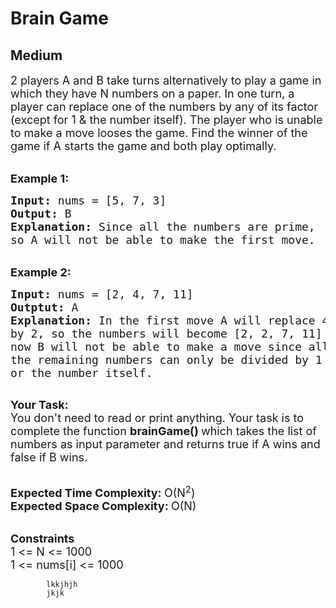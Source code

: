 # Brain Game
## Medium 
<div class="problem-statement">
                <p></p><p><span style="font-size:18px">2 players A and&nbsp;B take&nbsp;turns alternatively to play a game in which they have N numbers on a paper. In one turn, a player can replace one of the numbers by any of its factor (except for 1 &amp; the number itself).&nbsp;The player who is unable to make a move looses the game. Find the winner of the game if A starts the game and both play optimally.</span><br>
&nbsp;</p>

<p><span style="font-size:18px"><strong>Example 1:</strong></span></p>

<pre><span style="font-size:18px"><strong>Input: </strong>nums = [5, 7, 3]
<strong>Output: </strong>B
<strong>Explanation: </strong>Since all the numbers are prime,
</span><span style="font-size:18px">so A will not be able to make the first move. </span>
</pre>

<p><br>
<span style="font-size:18px"><strong>Example 2:</strong></span></p>

<pre><span style="font-size:18px"><strong>Input: </strong>nums = [2, 4, 7, 11]
<strong>Outptut: </strong>A
<strong>Explanation: </strong>In the first move A will replace 4
by 2, so the numbers will become [2, 2, 7, 11]
now B will not be able to make a move since all 
the remaining numbers can only be divided by 1 
or the number itself.  </span>

</pre>

<p><span style="font-size:18px"><strong>Your Task:</strong><br>
You don't need to read or print anything. Your task is to complete the function&nbsp;<strong>brainGame()&nbsp;</strong>which takes the list of numbers as input parameter and returns true if&nbsp;A wins and false if B wins.</span><br>
&nbsp;</p>

<p><span style="font-size:18px"><strong>Expected Time Complexity:&nbsp;</strong>O(N<sup>2</sup>)<br>
<strong>Expected Space Complexity:&nbsp;</strong>O(N)</span><br>
&nbsp;</p>

<p><span style="font-size:18px"><strong>Constraints</strong><br>
1 &lt;= N &lt;= 1000<br>
1 &lt;= nums[i] &lt;= 1000</span></p>
 <p></p>
            </div>
            
            
            lkkjhjh
            jkjk
